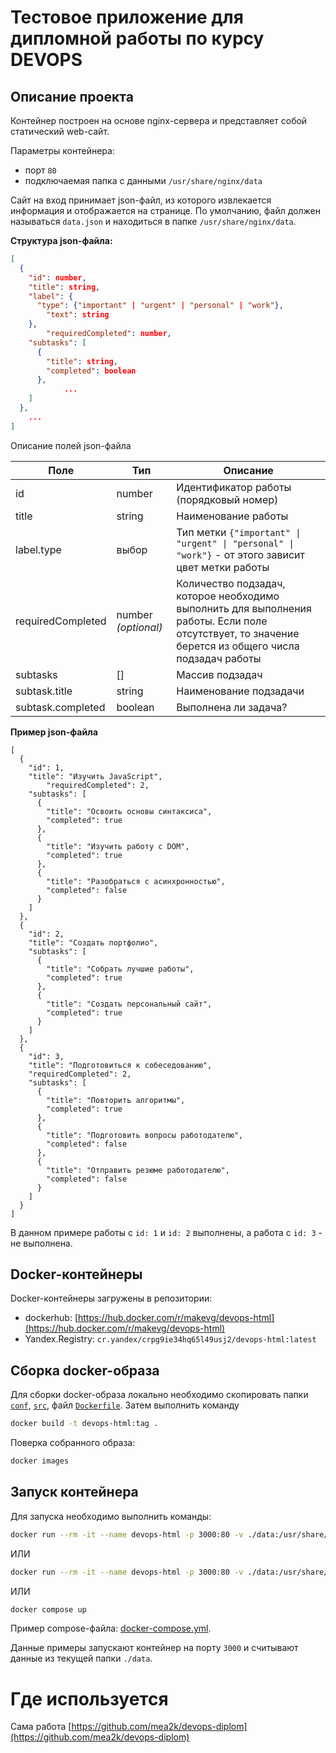 # Тестовое приложение для дипломной работы по курсу DEVOPS

## Описание проекта

Контейнер построен на основе nginx-сервера и представляет собой статический web-сайт.

Параметры контейнера:

- порт `80`
- подключаемая папка с данными `/usr/share/nginx/data`

Сайт на вход принимает json-файл, из которого извлекается информация и отображается на странице. По умолчанию, файл должен называться `data.json` и находиться в папке `/usr/share/nginx/data`.

__Структура json-файла:__

```json
[
  {
    "id": number,
    "title": string,
    "label": {
      "type": {"important" | "urgent" | "personal" | "work"},
   		"text": string
  	},
		"requiredCompleted": number,
    "subtasks": [
      {
        "title": string,
        "completed": boolean
      },
			...      
    ]
  },
	...
]
```

Описание полей json-файла

| Поле     | Тип      | Описание |
|----------|----------|----------|
| id       | number   | Идентификатор работы (порядковый номер)   |
| title    | string   | Наименование работы   |
| label.type    | выбор   | Тип метки `{"important" \| "urgent" \| "personal" \| "work"}` - от этого зависит цвет метки работы   |
| requiredCompleted    | number _(optional)_   | Количество подзадач, которое необходимо выполнить для выполнения работы. Если поле отсутствует, то значение берется из общего числа подзадач работы |
| subtasks    | []   | Массив подзадач  |
| subtask.title    | string   | Наименование подзадачи |
| subtask.completed    | boolean   | Выполнена ли задача? |


__Пример json-файла__

```
[
  {
    "id": 1,
    "title": "Изучить JavaScript",
		"requiredCompleted": 2,
    "subtasks": [
      {
        "title": "Освоить основы синтаксиса",
        "completed": true
      },
      {
        "title": "Изучить работу с DOM",
        "completed": true
      },
      {
        "title": "Разобраться с асинхронностью",
        "completed": false
      }
    ]
  },
  {
    "id": 2,
    "title": "Создать портфолио",
    "subtasks": [
      {
        "title": "Собрать лучшие работы",
        "completed": true
      },
      {
        "title": "Создать персональный сайт",
        "completed": true
      }
    ]
  },
  {
    "id": 3,
    "title": "Подготовиться к собеседованию",
    "requiredCompleted": 2,
    "subtasks": [
      {
        "title": "Повторить алгоритмы",
        "completed": true
      },
      {
        "title": "Подготовить вопросы работодателю",
        "completed": false
      },
      {
        "title": "Отправить резюме работодателю",
        "completed": false
      }
    ]
  }
]
```

В данном примере работы с `id: 1` и `id: 2` выполнены, а работа с `id: 3` - не выполнена.

## Docker-контейнеры

Docker-контейнеры загружены в репозитории:

- dockerhub: [https://hub.docker.com/r/makevg/devops-html](https://hub.docker.com/r/makevg/devops-html)
- Yandex.Registry: `cr.yandex/crpg9ie34hq65l49usj2/devops-html:latest`

## Сборка docker-образа

Для сборки docker-образа локально необходимо скопировать папки [`conf`](conf/), [`src`](src/), файл [`Dockerfile`](Dockerfile). Затем выполнить команду

```bash
docker build -t devops-html:tag .
```

Поверка собранного образа:

```bash
docker images
```

## Запуск контейнера

Для запуска необходимо выполнить команды:

```bash
docker run --rm -it --name devops-html -p 3000:80 -v ./data:/usr/share/nginx/data makevg/devops-html:2
```

ИЛИ

```bash
docker run --rm -it --name devops-html -p 3000:80 -v ./data:/usr/share/nginx/data cr.yandex/crpg9ie34hq65l49usj2/devops-html:latest
```

ИЛИ

```bash
docker compose up
```

Пример compose-файла: [docker-compose.yml](docker-compose.yml).

Данные примеры запускают контейнер на порту `3000` и считывают данные из текущей папки `./data`.

# Где используется

Сама работа [https://github.com/mea2k/devops-diplom](https://github.com/mea2k/devops-diplom)

